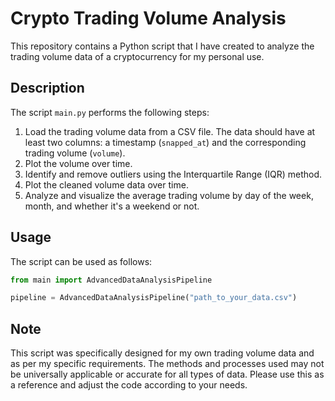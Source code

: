 # Crypto Trading Volume Analysis

This repository contains a Python script that I have created to analyze the trading volume data of a cryptocurrency for my personal use. 

## Description

The script `main.py` performs the following steps:

1. Load the trading volume data from a CSV file. The data should have at least two columns: a timestamp (`snapped_at`) and the corresponding trading volume (`volume`). 
2. Plot the volume over time.
3. Identify and remove outliers using the Interquartile Range (IQR) method.
4. Plot the cleaned volume data over time.
5. Analyze and visualize the average trading volume by day of the week, month, and whether it's a weekend or not.

## Usage

The script can be used as follows:

```python
from main import AdvancedDataAnalysisPipeline

pipeline = AdvancedDataAnalysisPipeline("path_to_your_data.csv")

```
## Note
This script was specifically designed for my own trading volume data and as per my specific requirements. The methods and processes used may not be universally applicable or accurate for all types of data. Please use this as a reference and adjust the code according to your needs.
